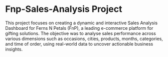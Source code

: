 # Fnp-Sales-Analysis Project
This project focuses on creating a dynamic and interactive Sales Analysis Dashboard for Ferns N Petals (FnP), a leading e-commerce platform for gifting solutions. The objective was to analyse sales performance across various dimensions such as occasions, cities, products, months, categories, and time of order, using real-world data to uncover actionable business insights. 
